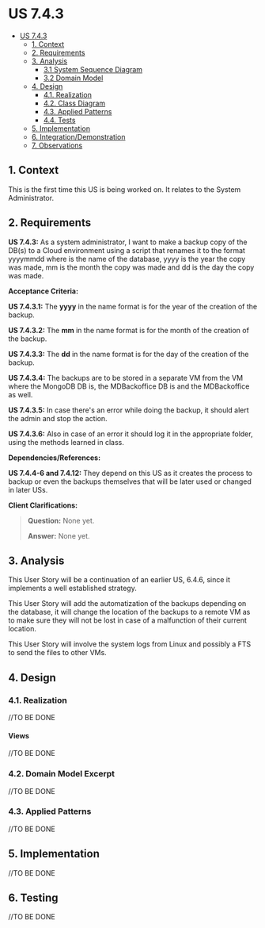# US 7.4.3

<!-- TOC -->
- [US 7.4.3](#us-7.4.3)
  - [1. Context](#1-context)
  - [2. Requirements](#2-requirements)
  - [3. Analysis](#3-analysis)
    - [3.1 System Sequence Diagram](#31-system-sequence-diagram)
    - [3.2 Domain Model](#32-domain-model)
  - [4. Design](#4-design)
    - [4.1. Realization](#41-realization)
    - [4.2. Class Diagram](#42-class-diagram)
    - [4.3. Applied Patterns](#43-applied-patterns)
    - [4.4. Tests](#44-tests)
  - [5. Implementation](#5-implementation)
  - [6. Integration/Demonstration](#6-integrationdemonstration)
  - [7. Observations](#7-observations)
<!-- TOC -->


## 1. Context

This is the first time this US is being worked on.
It relates to the System Administrator.

## 2. Requirements

**US 7.4.3:** As a system administrator, I want to make a backup copy of the DB(s) to a Cloud environment using a script that renames it to the format yyyymmdd where is the name of the database, yyyy is the year the copy was made, mm is the month the copy was made and dd is the day the copy was made.

**Acceptance Criteria:**

**US 7.4.3.1:** The **yyyy** in the name format is for the year of the creation of the backup.

**US 7.4.3.2:** The **mm** in the name format is for the month of the creation of the backup.

**US 7.4.3.3:** The **dd** in the name format is for the day of the creation of the backup.

**US 7.4.3.4:** The backups are to be stored in a separate VM from the VM where the MongoDB DB is, the MDBackoffice DB is and the MDBackoffice as well.

**US 7.4.3.5:** In case there's an error while doing the backup, it should alert the admin and stop the action.

**US 7.4.3.6:** Also in case of an error it should log it in the appropriate folder, using the methods learned in class.

**Dependencies/References:**

**US 7.4.4-6 and 7.4.12:** They depend on this US as it creates the process to backup or even the backups themselves that will be later used or changed in later USs.

**Client Clarifications:**

>**Question:** None yet.
>
>**Answer:** None yet.

## 3. Analysis

This User Story will be a continuation of an earlier US, 6.4.6, since it implements a well established strategy.

This User Story will add the automatization of the backups depending on the database, it will change the location of the backups to a remote VM as to make sure they will not be lost in case of a malfunction of their current location.

This User Story will involve the system logs from Linux and possibly a FTS to send the files to other VMs.

## 4. Design

### 4.1. Realization

//TO BE DONE

#### Views

//TO BE DONE

### 4.2. Domain Model Excerpt

//TO BE DONE

### 4.3. Applied Patterns

//TO BE DONE

## 5. Implementation

//TO BE DONE

## 6. Testing

//TO BE DONE